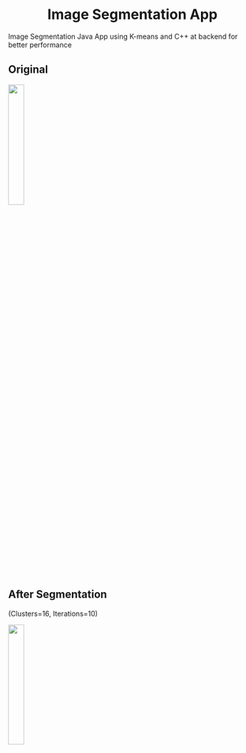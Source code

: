 <h1 align="center">Image Segmentation App</h1>
Image Segmentation Java App using K-means and C++ at backend for better performance

<h2>Original</h2>
<img src="https://user-images.githubusercontent.com/76044242/164050403-bfe220da-739f-4939-bd66-3d744207d4ba.jpg" width="25%" height="25%">  
<br/><br/>
<h2>After Segmentation</h2> 
<p>(Clusters=16, Iterations=10)</p>
<img src="https://user-images.githubusercontent.com/76044242/164050861-8151e0cb-3123-438e-87b6-9ecd61caf0c6.jpg" width="25%" height="25%">

